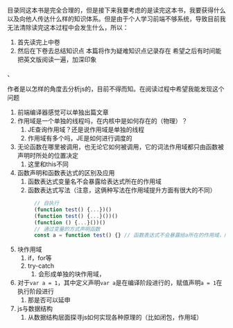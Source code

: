 目录同这本书是完全合理的，但是接下来我要考虑的是读完这本书，我要获得什么以及向他人传达什么样的知识体系。但是由于个人学习前端不够系统，导致目前我无法清除读完这本过程中会发生什么，所以：
1. 首先读完上中卷
2. 然后在下卷去总结知识点
本篇将作为疑难知识点记录存在
希望之后有时间能把英文版阅读一遍，加深印象
<!-- ------------------------------------------------------------------------------------------------------------------- -->、
作者是以怎样的角度去分析js的，目前不得而知。在阅读过程中希望我能发现这个问题
<!-- ------------------------------------------------------------------------------------------------------------------- -->

1. 前端编译器感觉可以单独出篇文章
2. 作用域是一个单独的线程吗，在内核中是如何存在的（物理）？
   1. JE查询作用域？还是说作用域是单独的线程
   2. 作用域有多个吗，JE是如何进行调度的
3. 无论函数在哪里被调用，也无论它如何被调用，它的词法作用域都只由函数被声明时所处的位置决定
   1. 这里和this不同
4. 函数声明和函数表达式的区别及应用
   1. 函数表达式变量名不会暴露给表达式所在的作用域
   2. 函数表达式写法（注意，这俩种写法在作用域提升方面有很大的不同）
      ```js
        // 自执行
        (function test() {...})()
        (function test() {...}())()
        (function () {...}())()
        // 通过变量的方式声明函数
        const a = function test() {} // 函数表达式不会暴露给a所在的作用域，所以外部访问test会ReferenceError
      ```
5. 块作用域
   1. if，for等
   2. try-catch
      1. 会形成单独的块作用域，
6. 对于`var a = 1`，其中定义声明`var a`是在编译阶段进行的，赋值声明`a = 1`在执行阶段进行
   1. 那是否可以延申
7. js与数据结构
   1. 从数据结构层面探寻js如何实现各种原理的（比如闭包，作用域）

<!-- 第一部分看完了，前面对内核的介绍挺感兴趣，后续的很多内容都是我接触过的，而且没有在浏览器（JE，编辑器）角度去介绍这些原理的实现，有点遗憾 -->